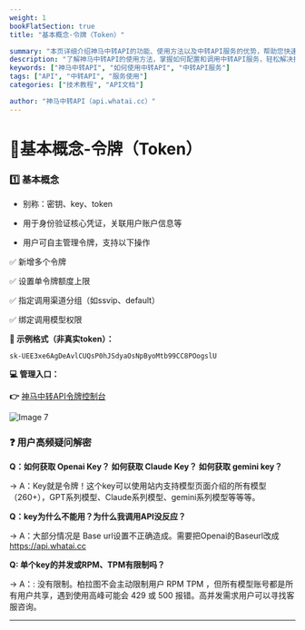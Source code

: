 ```yaml
---
weight: 1
bookFlatSection: true
title: "基本概念-令牌（Token）"

summary: "本页详细介绍神马中转API的功能、使用方法以及中转API服务的优势，帮助您快速上手并提升效率。"
description: "了解神马中转API的使用方法，掌握如何配置和调用中转API服务，轻松解决接口调用难题。"
keywords: ["神马中转API", "如何使用中转API", "中转API服务"]
tags: ["API", "中转API", "服务使用"]
categories: ["技术教程", "API文档"]

author: "神马中转API（api.whatai.cc）"
---
```


# 📖基本概念-令牌（Token）



### 1️⃣ 基本概念

*   别称：密钥、key、token

*   用于身份验证核心凭证，关联用户账户信息等

*   用户可自主管理令牌，支持以下操作

✅ 新增多个令牌

✅ 设置单令牌额度上限

✅ 指定调用渠道分组（如ssvip、default）

✅ 绑定调用模型权限

**📖 示例格式（非真实token）：**

`sk-UEE3xe6AgDeAvlCUQsP0hJSdyaOsNpByoMtb99CC8POogslU`

**💻 管理入口：**

**👉** [神马中转API令牌控制台](https://api.whatai.cc/token)


![Image 7](https://pic2.imgdd.cc/item/68cb7cc5fcdff654830097fd.png)


### **❓ 用户高频疑问解密**

**Q：如何获取 Openai Key？ 如何获取 Claude Key？ 如何获取 gemini key？**

→ A：Key就是令牌！这个key可以使用站内支持模型页面介绍的所有模型（260+），GPT系列模型、Claude系列模型、gemini系列模型等等等。

**Q：key为什么不能用？为什么我调用API没反应？**

→ A：大部分情况是 Base url设置不正确造成。需要把Openai的Baseurl改成 https://api.whatai.cc


**Q: 单个key的并发或RPM、TPM有限制吗？**

→ A：: 没有限制。柏拉图不会主动限制用户 RPM TPM ，但所有模型账号都是所有用户共享，遇到使用高峰可能会 429 或 500 报错。高并发需求用户可以寻找客服咨询。

* * *